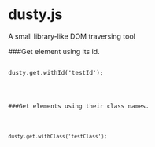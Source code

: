 dusty.js
=====
A small library-like DOM traversing tool

###Get element using its id.
<pre lang="javascript">
<code>
dusty.get.withId('testId');
</pre>

###Get elements using their class names.
<pre lang="javascript">
<code>
dusty.get.withClass('testClass');
</pre>
